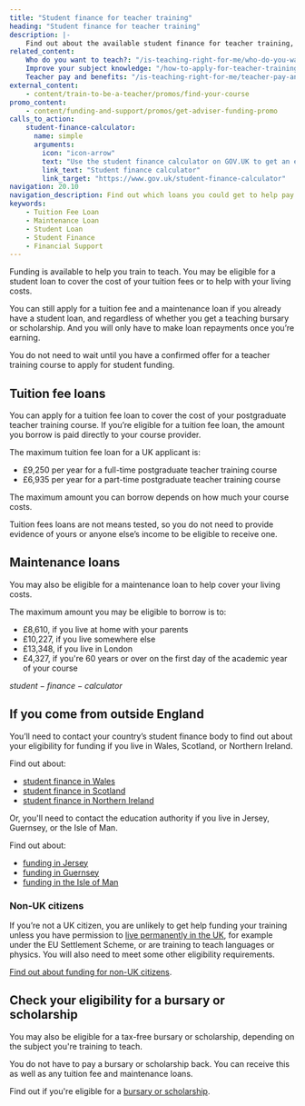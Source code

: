 ```yaml
---
title: "Student finance for teacher training"
heading: "Student finance for teacher training"
description: |-
    Find out about the available student finance for teacher training, including tuition fee loans and maintenance loans to support you while you train.
related_content:
    Who do you want to teach?: "/is-teaching-right-for-me/who-do-you-want-to-teach"
    Improve your subject knowledge: "/how-to-apply-for-teacher-training/subject-knowledge-enhancement"
    Teacher pay and benefits: "/is-teaching-right-for-me/teacher-pay-and-benefits"
external_content:
    - content/train-to-be-a-teacher/promos/find-your-course
promo_content:
    - content/funding-and-support/promos/get-adviser-funding-promo
calls_to_action:
    student-finance-calculator:
      name: simple
      arguments:
        icon: "icon-arrow"
        text: "Use the student finance calculator on GOV.UK to get an estimate of how much funding you may get."
        link_text: "Student finance calculator"
        link_target: "https://www.gov.uk/student-finance-calculator"
navigation: 20.10
navigation_description: Find out which loans you could get to help pay your fees and living expenses while you train.
keywords:
    - Tuition Fee Loan
    - Maintenance Loan
    - Student Loan
    - Student Finance
    - Financial Support
---
```


Funding is available to help you train to teach. You may be eligible for a student loan to cover the cost of your tuition fees or to help with your living costs. 

You can still apply for a tuition fee and a maintenance loan if you already have a student loan, and regardless of whether you get a teaching bursary or scholarship. And you will only have to make loan repayments once you’re earning.

You do not need to wait until you have a confirmed offer for a teacher training course to apply for student funding. 

## Tuition fee loans
You can apply for a tuition fee loan to cover the cost of your postgraduate teacher training course. If you’re eligible for a tuition fee loan, the amount you borrow is paid directly to your course provider.

The maximum tuition fee loan for a UK applicant is:

* £9,250 per year for a full-time postgraduate teacher training course 
* £6,935 per year for a part-time postgraduate teacher training course

The maximum amount you can borrow depends on how much your course costs. 

Tuition fees loans are not means tested, so you do not need to provide evidence of yours or anyone else’s income to be eligible to receive one.

## Maintenance loans
You may also be eligible for a maintenance loan to help cover your living costs. 

The maximum amount you may be eligible to borrow is to: 

* £8,610, if you live at home with your parents
* £10,227, if you live somewhere else
* £13,348, if you live in London
* £4,327, if you're 60 years or over on the first day of the academic year of your course  


$student-finance-calculator$

## If you come from outside England

You’ll need to contact your country’s student finance body to find out about your eligibility for funding if you live in Wales, Scotland, or Northern Ireland.

Find out about:

* [student finance in Wales](https://www.studentfinancewales.co.uk/)
* [student finance in Scotland](https://www.saas.gov.uk/)
* [student finance in Northern Ireland](https://www.studentfinanceni.co.uk/)

Or, you'll need to contact the education authority if you live in Jersey, Guernsey, or the Isle of Man.

Find out about:

* [funding in Jersey](https://www.gov.je/Working/Careers/16To19YearOlds/EnteringHigherEducation/FinancingHigherEducationCourses/FundingDegreeProfessionalQualifications/Pages/index.aspx)
* [funding in Guernsey](https://www.gov.gg/article/152744/Policies)
* [funding in the Isle of Man](https://www.gov.im/student-grants)

### Non-UK citizens

If you’re not a UK citizen, you are unlikely to get help funding your training unless you have permission to [live permanently in the UK](https://www.gov.uk/browse/visas-immigration/settle-in-the-uk), for example under the EU Settlement Scheme, or are training to teach languages or physics. You will also need to meet some other eligibility requirements.

[Find out about funding for non-UK citizens](/non-uk-teachers/train-to-teach-in-england-as-an-international-student).

## Check your eligibility for a bursary or scholarship

You may also be eligible for a tax-free bursary or scholarship, depending on the subject you're training to teach.

You do not have to pay a bursary or scholarship back. You can receive this as well as any tuition fee and maintenance loans.

Find out if you're eligible for a [bursary or scholarship](/funding-and-support/scholarships-and-bursaries).
